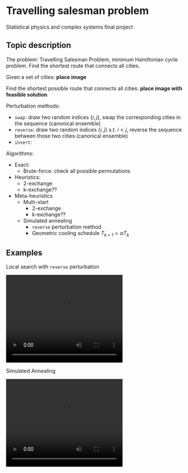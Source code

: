 # Travelling salesman problem

Statistical physics and complex systems final project

## Topic description

The problem: Travelling Salesman Problem, minimum Hamiltonian cycle problem. Find the shortest route that connects all cities.

Given a set of cities:
**place image**

Find the shortest possible route that connects all cities:
**place image with feasible solution**

Perturbation methods:
- `swap`: draw two random indices $\{i,j\}$, swap the corresponding cities in the sequence (canonical ensemble)
- `reverse`: draw two random indices $\{i,j\}$ s.t. $i < j$, reverse the sequence between those two cities (canonical ensemble)
- `insert`: 


Algorithms:
- Exact:
    - Brute-force: check all possible permutations
- Heuristics:
    - 2-exchange
    - k-exchange??
- Meta-heuristics
    - Multi-start
        - 2-exchange
        - k-exchange??
    - Simulated annealing
        - `reverse` perturbation method
        - Geometric cooling schedule $T_{k+1}=\alpha T_k$

## Examples

Local search with `reverse` perturbation

<video src="./py/anims/local_search-rev.mp4" width="320" height="240" controls></video>

Simulated Annealing

<video src="./py/anims/sim-annealing.mp4" width="320" height="240" controls></video>

